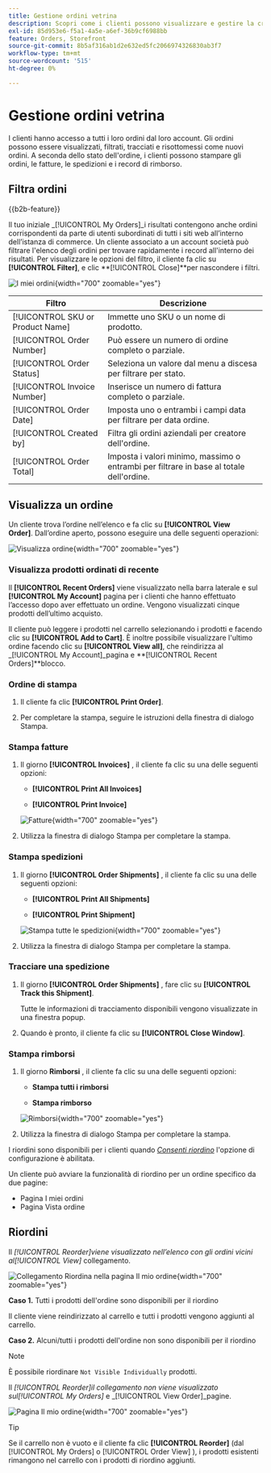 ```yaml
---
title: Gestione ordini vetrina
description: Scopri come i clienti possono visualizzare e gestire la cronologia degli ordini nella vetrina Commerce.
exl-id: 85d953e6-f5a1-4a5e-a6ef-36b9cf6988bb
feature: Orders, Storefront
source-git-commit: 8b5af316ab1d2e632ed5fc2066974326830ab3f7
workflow-type: tm+mt
source-wordcount: '515'
ht-degree: 0%

---
```


# Gestione ordini vetrina

I clienti hanno accesso a tutti i loro ordini dal loro account. Gli ordini possono essere visualizzati, filtrati, tracciati e risottomessi come nuovi ordini. A seconda dello stato dell&#39;ordine, i clienti possono stampare gli ordini, le fatture, le spedizioni e i record di rimborso.

## Filtra ordini

{{b2b-feature}}

Il tuo iniziale _[!UICONTROL My Orders]_i risultati contengono anche ordini corrispondenti da parte di utenti subordinati di tutti i siti web all’interno dell’istanza di commerce. Un cliente associato a un account società può filtrare l&#39;elenco degli ordini per trovare rapidamente i record all&#39;interno dei risultati. Per visualizzare le opzioni del filtro, il cliente fa clic su **[!UICONTROL Filter]**, e clic **[!UICONTROL Close]**per nascondere i filtri.

![I miei ordini](./assets/account-dashboard-my-orders-b2b.png){width="700" zoomable="yes"}

| Filtro | Descrizione |
| ------ | ----------- |
| [!UICONTROL SKU or Product Name] | Immette uno SKU o un nome di prodotto. |
| [!UICONTROL Order Number] | Può essere un numero di ordine completo o parziale. |
| [!UICONTROL Order Status] | Seleziona un valore dal menu a discesa per filtrare per stato. |
| [!UICONTROL Invoice Number] | Inserisce un numero di fattura completo o parziale. |
| [!UICONTROL Order Date] | Imposta uno o entrambi i campi data per filtrare per data ordine. |
| [!UICONTROL Created by] | Filtra gli ordini aziendali per creatore dell&#39;ordine. |
| [!UICONTROL Order Total] | Imposta i valori minimo, massimo o entrambi per filtrare in base al totale dell&#39;ordine. |

## Visualizza un ordine

Un cliente trova l’ordine nell’elenco e fa clic su **[!UICONTROL View Order]**. Dall’ordine aperto, possono eseguire una delle seguenti operazioni:

![Visualizza ordine](./assets/customer-account-order-items-ordered.png){width="700" zoomable="yes"}

### Visualizza prodotti ordinati di recente

Il **[!UICONTROL Recent Orders]** viene visualizzato nella barra laterale e sul **[!UICONTROL My Account]** pagina per i clienti che hanno effettuato l’accesso dopo aver effettuato un ordine. Vengono visualizzati cinque prodotti dell’ultimo acquisto.

Il cliente può leggere i prodotti nel carrello selezionando i prodotti e facendo clic su **[!UICONTROL Add to Cart]**. È inoltre possibile visualizzare l&#39;ultimo ordine facendo clic su **[!UICONTROL View all]**, che reindirizza al _[!UICONTROL My Account]_pagina e **[!UICONTROL Recent Orders]**blocco.

### Ordine di stampa

1. Il cliente fa clic **[!UICONTROL Print Order]**.

1. Per completare la stampa, seguire le istruzioni della finestra di dialogo Stampa.

### Stampa fatture

1. Il giorno **[!UICONTROL Invoices]** , il cliente fa clic su una delle seguenti opzioni:

   - **[!UICONTROL Print All Invoices]**

   - **[!UICONTROL Print Invoice]**

   ![Fatture](./assets/customer-account-order-invoices.png){width="700" zoomable="yes"}

1. Utilizza la finestra di dialogo Stampa per completare la stampa.

### Stampa spedizioni

1. Il giorno **[!UICONTROL Order Shipments]** , il cliente fa clic su una delle seguenti opzioni:

   - **[!UICONTROL Print All Shipments]**

   - **[!UICONTROL Print Shipment]**

   ![Stampa tutte le spedizioni](./assets/customer-account-order-shipments.png){width="700" zoomable="yes"}

1. Utilizza la finestra di dialogo Stampa per completare la stampa.

### Tracciare una spedizione

1. Il giorno **[!UICONTROL Order Shipments]** , fare clic su **[!UICONTROL Track this Shipment]**.

   Tutte le informazioni di tracciamento disponibili vengono visualizzate in una finestra popup.

1. Quando è pronto, il cliente fa clic su **[!UICONTROL Close Window]**.

### Stampa rimborsi

1. Il giorno **Rimborsi** , il cliente fa clic su una delle seguenti opzioni:

   - **Stampa tutti i rimborsi**

   - **Stampa rimborso**

   ![Rimborsi](./assets/customer-account-order-refunds.png){width="700" zoomable="yes"}

1. Utilizza la finestra di dialogo Stampa per completare la stampa.

I riordini sono disponibili per i clienti quando [_Consenti riordino_](reorders-allow.md) l&#39;opzione di configurazione è abilitata.

Un cliente può avviare la funzionalità di riordino per un ordine specifico da due pagine:

- Pagina I miei ordini
- Pagina Vista ordine

## Riordini

Il _[!UICONTROL Reorder]_viene visualizzato nell’elenco con gli ordini vicini al_[!UICONTROL View]_ collegamento.

![Collegamento Riordina nella pagina Il mio ordine](./assets/account-dashboard-reorder.png){width="700" zoomable="yes"}

**Caso 1.** Tutti i prodotti dell&#39;ordine sono disponibili per il riordino

Il cliente viene reindirizzato al carrello e tutti i prodotti vengono aggiunti al carrello.

**Caso 2.** Alcuni/tutti i prodotti dell&#39;ordine non sono disponibili per il riordino

>[!NOTE]
>
>È possibile riordinare `Not Visible Individually` prodotti.

Il _[!UICONTROL Reorder]_il collegamento non viene visualizzato sul_[!UICONTROL My Orders]_ e _[!UICONTROL View Order]_pagine.

![Pagina Il mio ordine](./assets/account-dashboard-reorder-grid.png){width="700" zoomable="yes"}

>[!TIP]
>
>Se il carrello non è vuoto e il cliente fa clic **[!UICONTROL Reorder]** (dal [!UICONTROL My Orders] o [!UICONTROL Order View] ), i prodotti esistenti rimangono nel carrello con i prodotti di riordino aggiunti.
